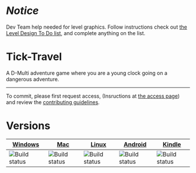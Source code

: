 # _**Notice**_
Dev Team help needed for level graphics. Follow instructions check out <a href="https://github.com/D-Multi/Tick-Travel/projects/3">the Level Design To Do list</a>, and complete anything on the list.
# Tick-Travel
A D-Multi adventure game where you are a young clock going on a dangerous adventure.
***
To commit, please first request access, (Insructions at <a href="https://github.com/dguis/Tick-Travel/blob/master/Access.md">the access page</a>) and review the <a href="https://github.com/dguis/Tick-Travel/blob/master/CONTRIBUTING.md">contributing guidelines</a>.
# Versions

| <a href="#">Windows</a> | <a href="#">Mac</a> | <a href="#">Linux</a> | <a href="#">Android</a> | <a href="#">Kindle</a> |
|---------|-----|-------|---------|--------|
| ![Build status](https://ci.appveyor.com/api/projects/status/32r7s2skrgm9ubva?svg=true&passingText=Supported) | ![Build status](https://ci.appveyor.com/api/projects/status/32r7s2skrgm9ubva?svg=true&passingText=Not%20Supported) | ![Build status](https://ci.appveyor.com/api/projects/status/32r7s2skrgm9ubva?svg=true&passingText=Not%20Supported) | ![Build status](https://ci.appveyor.com/api/projects/status/32r7s2skrgm9ubva?svg=true&passingText=Supported) | ![Build status](https://ci.appveyor.com/api/projects/status/32r7s2skrgm9ubva?svg=true&passingText=Supported) |
